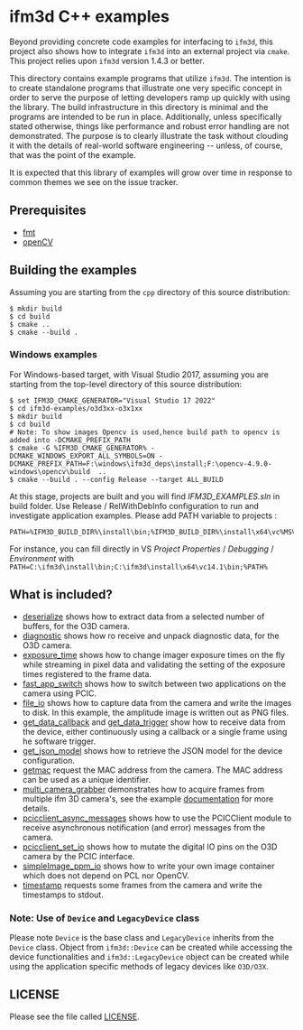 
# ifm3d C++ examples

Beyond providing concrete code examples for interfacing to `ifm3d`, this project also
shows how to integrate `ifm3d` into an external project via `cmake`. This
project relies upon `ifm3d` version 1.4.3 or better. 

This directory contains example programs that utilize `ifm3d`. The
intention is to create standalone programs that illustrate one very specific
concept in order to serve the purpose of letting developers ramp up quickly
with using the library. The build infrastructure in this directory is minimal
and the programs are intended to be run in place. Additionally, unless
specifically stated otherwise, things like performance and robust error
handling are not demonstrated. The purpose is to clearly illustrate the task
without clouding it with the details of real-world software engineering --
unless, of course, that was the point of the example.

It is expected that this library of examples will grow over time in response to
common themes we see on the issue tracker.

##  Prerequisites 
 - [fmt](https://github.com/fmtlib/fmt.git)
 - [openCV](https://opencv.org/releases/)


## Building the examples

Assuming you are starting from the `cpp` directory of this source
distribution:

    $ mkdir build
    $ cd build
    $ cmake ..
    $ cmake --build .

### Windows examples
For Windows-based target, with Visual Studio 2017, assuming you are starting from the top-level directory of this source
distribution:

    $ set IFM3D_CMAKE_GENERATOR="Visual Studio 17 2022"
    $ cd ifm3d-examples/o3d3xx-o3x1xx
    $ mkdir build
    $ cd build
    # Note: To show images Opencv is used,hence build path to opencv is added into -DCMAKE_PREFIX_PATH
    $ cmake -G %IFM3D_CMAKE_GENERATOR% -DCMAKE_WINDOWS_EXPORT_ALL_SYMBOLS=ON -DCMAKE_PREFIX_PATH=F:\windows\ifm3d_deps\install;F:\opencv-4.9.0-windows\opencv\build  ..
    $ cmake --build . --config Release --target ALL_BUILD

At this stage, projects are built and you will find *IFM3D_EXAMPLES.sln* in build folder.
Use Release / RelWithDebInfo configuration to run and investigate application examples.
Please add PATH variable to projects :

    PATH=%IFM3D_BUILD_DIR%\install\bin;%IFM3D_BUILD_DIR%\install\x64\vc%MSVC_MAJOR_VERSION%.%MSVC_MINOR_VERSION%\bin;%PATH%

For instance, you can fill directly in VS *Project Properties* / *Debugging* / *Environment* with                   `PATH=C:\ifm3d\install\bin;C:\ifm3d\install\x64\vc14.1\bin;%PATH%`

## What is included?

- [deserialize](./deserialize/o3d_deserialize.cpp) shows how to extract data from a selected number of buffers, for the O3D camera.
- [diagnostic](./diagnostic/o3d_diagnostic.cpp) shows how ro receive and unpack diagnostic data, for the O3D camera.
- [exposure_time](exposure_time/ex-exposure_times.cpp) shows how to change imager exposure times on the fly while streaming in pixel data and validating the setting of the exposure times registered to the frame data.
- [fast_app_switch](fast_app_switch/ex-fast_app_switch.cpp) shows how to switch between two applications on the camera using PCIC.
- [file_io](file_io/ex-file_io.cpp) shows how to capture data from the camera and write the images to disk. In this example, the amplitude image is written out as PNG files.
- [get_data_callback](./get_data/get_data_callback.cpp) and [get_data_trigger](./get_data/get_data_tigger.cpp) show how to receive data from the device, either continuously using a callback or a single frame using he software trigger.
- [get_json_model](./get_json_model/ex-get_json_model.cpp) shows how to retrieve the JSON model for the device configuration.
- [getmac](getmac/ex-getmac.cpp) request the MAC address from the camera. The MAC address can be used as a unique identifier.
- [multi_camera_grabber](multi_camera_grabber/ex-multi_camera_grabber.cpp) demonstrates how to acquire frames from multiple ifm 3D camera's, see the example [documentation](./multi_camera_grabber/doc/ex-multi_camera_grabber.md) for more details.
- [pcicclient_async_messages](pcicclient_async_messages/ex-pcicclient_async_messages.cpp) shows how to use the PCICClient module to receive asynchronous notification (and error) messages from the camera.
- [pcicclient_set_io](pcicclient_set_io/ex-pcicclient_set_io.cpp) shows how to mutate the digital IO pins on the O3D camera by the PCIC interface.
- [simpleImage_ppm_io](simpleimage/example/ex-simpleImage_ppm_io.cpp) shows how to write your own image container which does not depend on PCL nor OpenCV.
- [timestamp](timestamp/ex-timestamp.cpp) requests some frames from the camera and write the timestamps to stdout.

### Note: Use of `Device` and `LegacyDevice` class

Please note `Device` is the base class and `LegacyDevice` inherits from the `Device` class. Object from `ifm3d::Device` can be created while accessing the device functionalities and `ifm3d::LegacyDevice` object can be created while using the application specific methods of legacy devices like `O3D/O3X`.

## LICENSE
Please see the file called [LICENSE](LICENSE).
